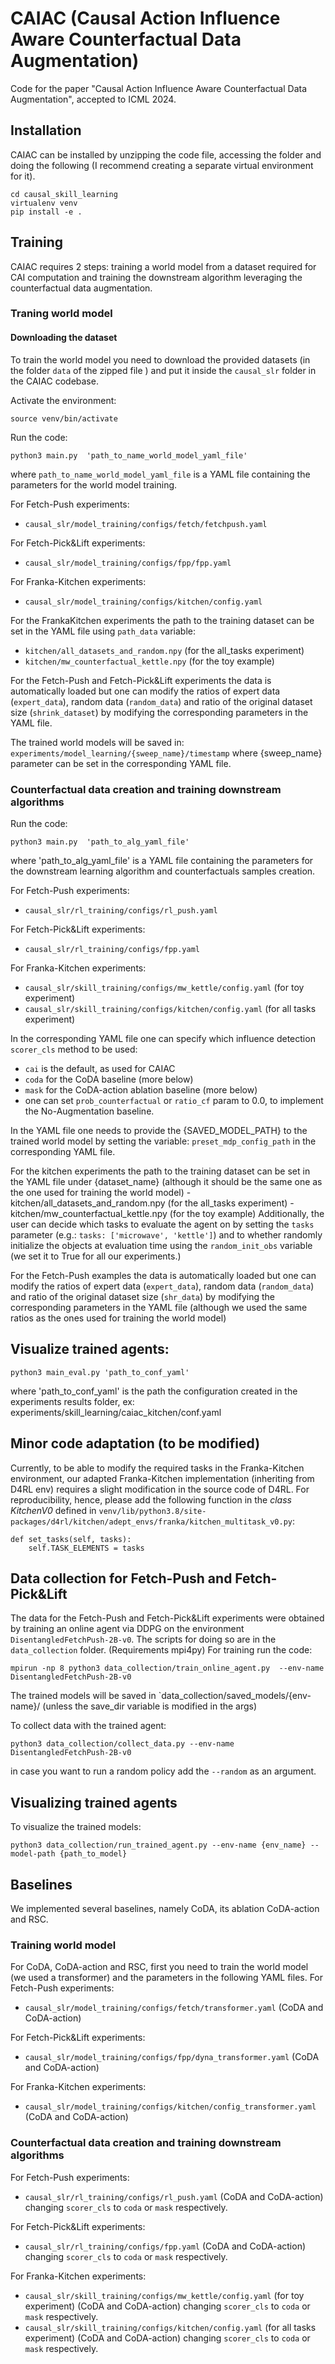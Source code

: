 # CAIAC (Causal Action Influence Aware Counterfactual Data Augmentation)


Code for the paper "Causal Action Influence Aware Counterfactual Data Augmentation", accepted to ICML 2024.
## Installation

CAIAC can be installed by unzipping the code file, accessing the folder and doing the following (I recommend creating a separate virtual environment for it).

```
cd causal_skill_learning
virtualenv venv
pip install -e .
```


## Training 
CAIAC requires 2 steps: training a world model from a dataset required for CAI computation and training the downstream algorithm leveraging the counterfactual data augmentation.

### Traning world model

#### Downloading the dataset
To train the world model you need to download the provided datasets (in the folder `data` of the zipped file ) and put it inside the `causal_slr` folder in the CAIAC codebase.

Activate the environment:

```
source venv/bin/activate
```

Run the code:

```
python3 main.py  'path_to_name_world_model_yaml_file'
```

where  `path_to_name_world_model_yaml_file` is a YAML file containing the parameters for the world model training.

For Fetch-Push experiments:
* `causal_slr/model_training/configs/fetch/fetchpush.yaml`

For Fetch-Pick&Lift experiments:
* `causal_slr/model_training/configs/fpp/fpp.yaml`

For Franka-Kitchen experiments:
* `causal_slr/model_training/configs/kitchen/config.yaml`

For the FrankaKitchen experiments the path to the training dataset can be set in the YAML file using `path_data` variable:

* `kitchen/all_datasets_and_random.npy` (for the all_tasks experiment)
* `kitchen/mw_counterfactual_kettle.npy` (for the toy example)

For the Fetch-Push and Fetch-Pick&Lift experiments the data is automatically loaded but one can modify the ratios of expert data (`expert_data`), random data (`random_data`) and ratio of the original dataset size (`shrink_dataset`) by modifying the corresponding parameters in the YAML file.

The trained world models will be saved in:
`experiments/model_learning/{sweep_name}/timestamp`
where {sweep_name} parameter can be set in the corresponding YAML file.

### Counterfactual data creation and training downstream algorithms

Run the code:

```
python3 main.py  'path_to_alg_yaml_file'
```

where 'path_to_alg_yaml_file' is a YAML file containing the parameters for the downstream learning algorithm and counterfactuals samples creation.

For Fetch-Push experiments:
* `causal_slr/rl_training/configs/rl_push.yaml`

For Fetch-Pick&Lift experiments:
* `causal_slr/rl_training/configs/fpp.yaml`

For Franka-Kitchen experiments:
* `causal_slr/skill_training/configs/mw_kettle/config.yaml` (for toy experiment)
* `causal_slr/skill_training/configs/kitchen/config.yaml` (for all tasks experiment)

In the corresponding YAML file one can specify which influence detection `scorer_cls` method to be used:
* `cai` is the default, as used for CAIAC
* `coda` for the CoDA baseline (more below)
* `mask` for the CoDA-action ablation baseline (more below)
* one can set `prob_counterfactual` or `ratio_cf` param to 0.0, to implement the No-Augmentation baseline.

In the YAML file one needs to provide the {SAVED_MODEL_PATH} to the trained world model by setting the variable: `preset_mdp_config_path` in the corresponding YAML file.

For the kitchen experiments the path to the training dataset can be set in the YAML file under {dataset_name} (although it should be the same one as the one used for training the world model)
    - kitchen/all_datasets_and_random.npy (for the all_tasks experiment)
    - kitchen/mw_counterfactual_kettle.npy (for the toy example)
Additionally, the user can decide which tasks to evaluate the agent on by setting the `tasks` parameter (e.g.: `tasks: ['microwave', 'kettle']`) and to whether randomly initialize the objects at evaluation time using the `random_init_obs` variable (we set it to True for all our experiments.)


For the Fetch-Push examples the data is automatically loaded but one can modify the ratios of expert data (`expert_data`), random data (`random_data`) and ratio of the original dataset size (`shr_data`) by modifying the corresponding parameters in the YAML file (although we used the same ratios as the ones used for training the world model)

## Visualize trained agents:
```
python3 main_eval.py 'path_to_conf_yaml'
```

where 'path_to_conf_yaml' is the path the configuration created in the experiments results folder, ex: experiments/skill_learning/caiac_kitchen/conf.yaml


## Minor code adaptation (to be modified)
Currently, to be able to modify the required tasks in the Franka-Kitchen environment, our adapted Franka-Kitchen implementation (inheriting from D4RL env) requires a slight modification in the source code of D4RL.
For reproducibility, hence, please add the following function in the *class KitchenV0* defined in `venv/lib/python3.8/site-packages/d4rl/kitchen/adept_envs/franka/kitchen_multitask_v0.py`:

```
def set_tasks(self, tasks):
    self.TASK_ELEMENTS = tasks
```

## Data collection for Fetch-Push and Fetch-Pick&Lift

The data for the Fetch-Push and Fetch-Pick&Lift experiments were obtained by training an online agent via DDPG on the environment `DisentangledFetchPush-2B-v0`. The scripts for doing so are in the `data_collection` folder.
(Requirements mpi4py)
For training run the code:
```
mpirun -np 8 python3 data_collection/train_online_agent.py  --env-name DisentangledFetchPush-2B-v0
```

The trained models will be saved in `data_collection/saved_models/{env-name}/ (unless the save_dir variable is modified in the args)

To collect data with the trained agent:
```
python3 data_collection/collect_data.py --env-name DisentangledFetchPush-2B-v0
```

in case you want to run a random policy add the `--random` as an argument.

## Visualizing trained agents

To visualize the trained models:

```
python3 data_collection/run_trained_agent.py --env-name {env_name} --model-path {path_to_model}
```




## Baselines
We implemented several baselines, namely CoDA, its ablation CoDA-action and RSC.

### Training world model

For CoDA, CoDA-action and RSC, first you need to train the world model (we used a transformer) and the parameters in the following YAML files.
For Fetch-Push experiments:
* `causal_slr/model_training/configs/fetch/transformer.yaml` (CoDA and CoDA-action)

For Fetch-Pick&Lift experiments:
* `causal_slr/model_training/configs/fpp/dyna_transformer.yaml` (CoDA and CoDA-action)

For Franka-Kitchen experiments:
* `causal_slr/model_training/configs/kitchen/config_transformer.yaml` (CoDA and CoDA-action)

### Counterfactual data creation and training downstream algorithms

For Fetch-Push experiments:
* `causal_slr/rl_training/configs/rl_push.yaml` (CoDA and CoDA-action) changing `scorer_cls` to `coda` or `mask` respectively. 

For Fetch-Pick&Lift experiments:
* `causal_slr/rl_training/configs/fpp.yaml` (CoDA and CoDA-action) changing `scorer_cls` to `coda` or `mask` respectively. 


For Franka-Kitchen experiments:
* `causal_slr/skill_training/configs/mw_kettle/config.yaml` (for toy experiment) (CoDA and CoDA-action) changing `scorer_cls` to `coda` or `mask` respectively. 
* `causal_slr/skill_training/configs/kitchen/config.yaml` (for all tasks experiment) (CoDA and CoDA-action) changing `scorer_cls` to `coda` or `mask` respectively.


